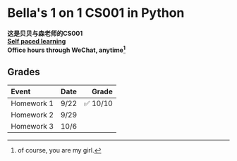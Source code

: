 # Bella's 1 on 1 CS001 in Python

**这是贝贝与森老师的CS001**  
**[Self paced learning](https://cs.nyu.edu/elearning/CSCI_UA_0002/index.php)**  
**Office hours through WeChat, anytime[^1]** 

## Grades
| Event      | Date  |                    Grade |
| :--------- | :---: | -----------------------: |
| Homework 1 | 9/22  | :white_check_mark: 10/10 |
| Homework 2 | 9/29  |                          |
| Homework 3 | 10/6  |                          |

[^1]: of course, you are my girl.
